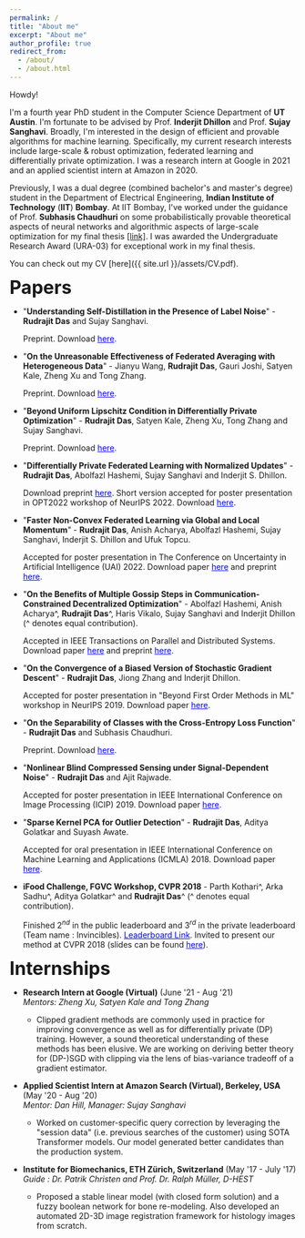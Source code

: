 ```yaml
---
permalink: /
title: "About me"
excerpt: "About me"
author_profile: true
redirect_from: 
  - /about/
  - /about.html
---
```


Howdy!

I'm a fourth year PhD student in the Computer Science Department of **UT Austin**. I'm fortunate to be advised by Prof. **Inderjit Dhillon** and Prof. **Sujay Sanghavi**. Broadly, I'm interested in the design of efficient and provable algorithms for machine learning. Specifically, my current research interests include large-scale & robust optimization, federated learning and differentially private optimization. I was a research intern at Google in 2021 and an applied scientist intern at Amazon in 2020.

Previously, I was a dual degree (combined bachelor's and master's degree) student in the Department of Electrical Engineering, **Indian Institute of Technology** (**IIT**) **Bombay**. At IIT Bombay, I've worked under the guidance of Prof. **Subhasis Chaudhuri** on some probabilistically provable theoretical aspects of neural networks and algorithmic aspects of large-scale optimization for my final thesis <a href="https://drive.google.com/open?id=1gOwSCWhbJLVFN2K178Ujve-WxFv_VDdB">[link]</a>. I was awarded the Undergraduate Research Award (URA-03) for exceptional work in my final thesis.

You can check out my CV [here]({{ site.url }}/assets/CV.pdf).

**<font size="+3">Papers</font>**

* "**Understanding Self-Distillation in the Presence of Label Noise**" - **Rudrajit Das** and Sujay Sanghavi.

    Preprint. Download <a href="https://arxiv.org/abs/2301.13304" style="color: #0000FF">here</a>.

* "**On the Unreasonable Effectiveness of Federated Averaging with Heterogeneous Data**" - Jianyu Wang, **Rudrajit Das**, Gauri Joshi, Satyen Kale, Zheng Xu and Tong Zhang.

    Preprint. Download <a href="https://arxiv.org/abs/2206.04723" style="color: #0000FF">here</a>.

* "**Beyond Uniform Lipschitz Condition in Differentially Private Optimization**" - **Rudrajit Das**, Satyen Kale, Zheng Xu, Tong Zhang and Sujay Sanghavi.

    Preprint. Download <a href="https://arxiv.org/abs/2206.10713" style="color: #0000FF">here</a>.

* "**Differentially Private Federated Learning with Normalized Updates**" - **Rudrajit Das**, Abolfazl Hashemi, Sujay Sanghavi and Inderjit S. Dhillon.

    Download preprint <a href="https://arxiv.org/pdf/2106.07094.pdf" style="color: #0000FF">here</a>. Short version accepted for poster presentation in OPT2022 workshop of NeurIPS 2022. Download <a href="https://openreview.net/pdf?id=0FllaTqjor7" style="color: #0000FF">here</a>.

* "**Faster Non-Convex Federated Learning via Global and Local Momentum**" - **Rudrajit Das**, Anish Acharya, Abolfazl Hashemi, Sujay Sanghavi, Inderjit S. Dhillon and Ufuk Topcu.

    Accepted for poster presentation in The Conference on Uncertainty in Artificial Intelligence (UAI) 2022. Download paper <a href="https://openreview.net/forum?id=SSlLRUIs9e9&referrer=%5Bthe%20profile%20of%20Rudrajit%20Das%5D(%2Fprofile%3Fid%3D~Rudrajit_Das1)" style="color: #0000FF">here</a> and preprint <a href="https://arxiv.org/pdf/2012.04061.pdf" style="color: #0000FF">here</a>.

* "**On the Benefits of Multiple Gossip Steps in Communication-Constrained Decentralized Optimization**" - Abolfazl Hashemi, Anish Acharya^, **Rudrajit Das**^, Haris Vikalo, Sujay Sanghavi and Inderjit Dhillon (^ denotes equal contribution).

    Accepted in IEEE Transactions on Parallel and Distributed Systems. Download paper <a href="https://ieeexplore.ieee.org/abstract/document/9664349" style="color: #0000FF">here</a> and preprint <a href="https://arxiv.org/pdf/2011.10643.pdf" style="color: #0000FF">here</a>.
    
* "**On the Convergence of a Biased Version of Stochastic Gradient Descent**" - **Rudrajit Das**, Jiong Zhang and Inderjit Dhillon.

    Accepted for poster presentation in "Beyond First Order Methods in ML" workshop in NeurIPS 2019. Download paper <a href="https://drive.google.com/file/d/1fn1iO_CXWJzgVqiY3p84NfCf__i6hKCW/view" style="color: #0000FF">here</a>.

* "**On the Separability of Classes with the Cross-Entropy Loss Function**" - **Rudrajit Das** and Subhasis Chaudhuri.

    Preprint. Download <a href="https://arxiv.org/abs/1909.06930" style="color: #0000FF">here</a>.
    
* "**Nonlinear Blind Compressed Sensing under Signal-Dependent Noise**" - **Rudrajit Das** and Ajit Rajwade.

    Accepted for poster presentation in IEEE International Conference on Image Processing (ICIP) 2019. Download paper <a href="https://ieeexplore.ieee.org/abstract/document/8803173" style="color: #0000FF">here</a>.

* "**Sparse Kernel PCA for Outlier Detection**" - **Rudrajit Das**, Aditya Golatkar and Suyash Awate.

    Accepted for oral presentation in IEEE International Conference on Machine Learning and Applications (ICMLA) 2018. Download paper <a href="https://arxiv.org/abs/1809.02497" style="color: #0000FF">here</a>.

* **iFood Challenge, FGVC Workshop, CVPR 2018** - Parth Kothari^, Arka Sadhu^, Aditya Golatkar^ and **Rudrajit Das**^ (^ denotes equal contribution).

    Finished $2^{nd}$ in the public leaderboard and $3^{rd}$ in the private leaderboard (Team name : Invincibles). <a href="https://www.kaggle.com/c/ifood2018/leaderboard" style="color: #0000FF">Leaderboard Link</a>.
    Invited to present our method at CVPR 2018 (slides can be found  <a href="https://drive.google.com/file/d/1ycgDwlw62mWgaLy5qslvqjyiND0vgYTG/view?usp=sharing" style="color: #0000FF">here</a>).

**<font size="+3">Internships</font>**

* **Research Intern at Google (Virtual)** (June '21 - Aug '21) <br/>
    *Mentors: Zheng Xu, Satyen Kale and Tong Zhang* <br/>
    * Clipped gradient methods are commonly used in practice for improving convergence as well as for differentially private (DP) training. However, a sound theoretical understanding of these methods has been elusive. We are working on deriving better theory for (DP-)SGD with clipping via the lens of bias-variance tradeoff of a gradient estimator. <br/>

* **Applied Scientist Intern at Amazon Search (Virtual), Berkeley, USA** (May '20 - Aug '20) <br/>
    *Mentor: Dan Hill, Manager: Sujay Sanghavi* <br/>
    * Worked on customer-specific query correction by leveraging the "session data" (i.e. previous searches of the customer) using SOTA Transformer models. Our model generated better candidates than the production system. <br/>

* **Institute for Biomechanics, ETH Zürich, Switzerland** (May '17 - July '17) <br/>
    *Guide : Dr. Patrik Christen and Prof. Dr. Ralph Müller, D-HEST* <br/>
    * Proposed a stable linear model (with closed form solution) and a fuzzy boolean network for bone re-modeling. Also developed an automated 2D-3D image registration framework for histology images from scratch. <br/>
